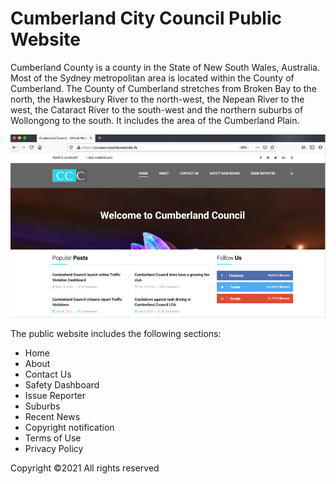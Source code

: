 # Cumberland City Council Public Website

Cumberland County is a county in the State of New South Wales, Australia. Most of the Sydney metropolitan area is located within the County of Cumberland. The County of Cumberland stretches from Broken Bay to the north, the Hawkesbury River to the north-west, the Nepean River to the west, the Cataract River to the south-west and the northern suburbs of Wollongong to the south. It includes the area of the Cumberland Plain.  
 
![Cumberland City Council Public Website](frontend/img/liveproject1.png)  
 
The public website includes the following sections:  

- Home  
- About  
- Contact Us  
- Safety Dashboard  
- Issue Reporter  
- Suburbs  
- Recent News  
- Copyright notification  
- Terms of Use  
- Privacy Policy  

Copyright ©2021 All rights reserved 
